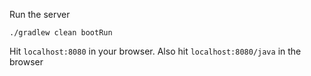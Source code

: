 Run the server
```
./gradlew clean bootRun
```

Hit `localhost:8080` in your browser.
Also hit `localhost:8080/java` in the browser